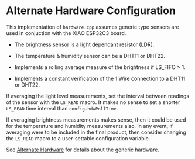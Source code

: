 # Alternate Hardware Configuration 

This implementation of `hardware.cpp` assumes generic type sensors are used in conjuction with the XIAO ESP32C3 board.

  - The brightness sensor is a light dependant resistor (LDR).
  
  - The temperature & humidity sensor can be a DHT11 or DHT22.

  - Implements a rolling average measure of the brightness if LS_FIFO > 1.
  
  - Implements a constant verification of the 1 Wire connection to a DHT11 or DHT22.

If averaging the light level measurements, set the interval between readings of the sensor
with the `LS_READ` macro. It makes no sense to set a shorter `LS_READ` time interval
than `config.hdwPollTime`.  

If averaging brightness measurements makes sense, then it could be used for the temperature and humidity measurements also. In any event, if averaging were to be included in the final product, then consider changing the `LS_READ` macro to a user-settable configuration variable.

See [Alternate Hardware](https://sigmdel.ca/michel/ha/xiao/xiao_esp32c3_wifi_switch_1_en.html#alt_hardware) 
for details about the generic hardware.
